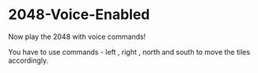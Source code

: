 # 2048-Voice-Enabled
Now play the 2048 with voice commands!

You have to use commands - left , right , north and south to move the tiles accordingly.
